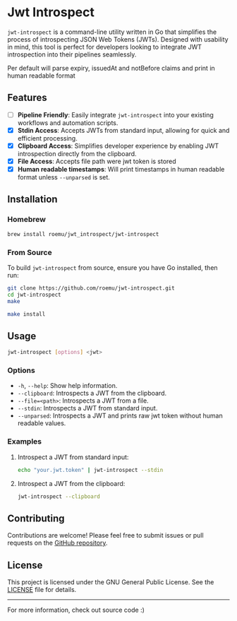 # Jwt Introspect

`jwt-introspect` is a command-line utility written in Go that simplifies the process of introspecting JSON Web Tokens (JWTs). Designed with usability in mind, this tool is perfect for developers looking to integrate JWT introspection into their pipelines seamlessly.

Per default will parse expiry, issuedAt and notBefore claims and print in human readable format

## Features

- [ ] **Pipeline Friendly**: Easily integrate `jwt-introspect` into your existing workflows and automation scripts.
- [x] **Stdin Access**: Accepts JWTs from standard input, allowing for quick and efficient processing.
- [x] **Clipboard Access**: Simplifies developer experience by enabling JWT introspection directly from the clipboard.
- [x] **File Access**: Accepts file path were jwt token is stored
- [x] **Human readable timestamps**: Will print timestamps in human readable format unless `--unparsed` is set.

## Installation

### Homebrew

```bash
brew install roemu/jwt_introspect/jwt-introspect
```

### From Source

To build `jwt-introspect` from source, ensure you have Go installed, then run:

```bash
git clone https://github.com/roemu/jwt-introspect.git
cd jwt-introspect
make

make install
```

## Usage

```bash
jwt-introspect [options] <jwt>
```

### Options

- `-h`, `--help`: Show help information.
- `--clipboard`: Introspects a JWT from the clipboard.
- `--file=<path>`: Introspects a JWT from a file.
- `--stdin`: Introspects a JWT from standard input.
- `--unparsed`: Introspects a JWT and prints raw jwt token without human readable values.

### Examples

1. Introspect a JWT from standard input:

   ```bash
   echo "your.jwt.token" | jwt-introspect --stdin
   ```

2. Introspect a JWT from the clipboard:

   ```bash
   jwt-introspect --clipboard
   ```

## Contributing

Contributions are welcome! Please feel free to submit issues or pull requests on the [GitHub repository](https://github.com/roemu/jwt-introspect).

## License

This project is licensed under the GNU General Public License. See the [LICENSE](./LICENSE) file for details.

---

For more information, check out source code :)
